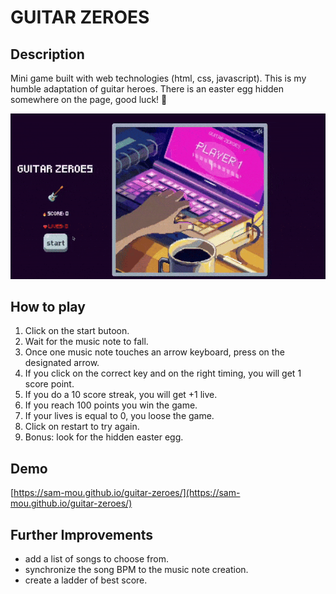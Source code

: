 # GUITAR ZEROES

## Description

Mini game built with web technologies (html, css, javascript). This is my humble adaptation of guitar heroes. There is an easter egg hidden somewhere on the page, good luck! 🐣

![This is a sneak peak](visualAssets/Guitar-Zeroes-Demo.gif)


## How to play

1. Click on the start butoon.
2. Wait for the music note to fall.
3. Once one music note touches an arrow keyboard, press on the designated arrow.
4. If you click on the correct key and on the right timing, you will get 1 score point.
5. If you do a 10 score streak, you will get +1 live.
6. If you reach 100 points you win the game.
7. If your lives is equal to 0, you loose the game.
8. Click on restart to try again.
9. Bonus: look for the hidden easter egg. 

## Demo

[https://sam-mou.github.io/guitar-zeroes/](https://sam-mou.github.io/guitar-zeroes/)


## Further Improvements

- add a list of songs to choose from.
- synchronize the song BPM to the music note creation.
- create a ladder of best score.